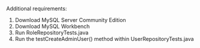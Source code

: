 Additional requirements:
1) Download MySQL Server Community Edition
2) Download MySQL Workbench
3) Run RoleRepositoryTests.java
4) Run the testCreateAdminUser() method within UserRepositoryTests.java
